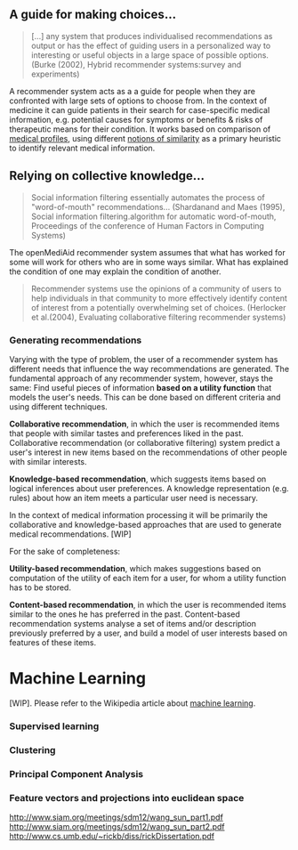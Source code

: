## A guide for making choices...

> [...] any system that produces individualised recommendations as output or has the effect of guiding users in a personalized way to interesting or useful objects in a large space of possible options.
(Burke (2002), Hybrid recommender systems:survey and experiments)

A recommender system acts as a a guide for people when they are confronted with large sets of options to choose from. In the context of medicine it can guide patients in their search for case-specific medical information, e.g. potential causes for symptoms or benefits & risks of therapeutic means for their condition. It works based on comparison of [medical profiles](Medical-Profiles), using different [notions of similarity](How-it-works#distance-metrics) as a primary heuristic to identify relevant medical information.

## Relying on collective knowledge...

> Social information filtering essentially automates the process of "word-of-mouth" recommendations...
(Shardanand and Maes (1995), Social information filtering.algorithm for automatic word-of-mouth, Proceedings of the conference of Human Factors in Computing Systems)
 
The openMediAid recommender system assumes that what has worked for some will work for others who are in some ways similar. What has explained the condition of one may explain the condition of another.

> Recommender systems use the opinions of a community of users to help individuals in that community to more effectively identify content of interest from a potentially overwhelming set of choices.
(Herlocker et al.(2004), Evaluating collaborative filtering recommender systems)

### Generating recommendations
Varying with the type of problem, the user of a recommender system has different needs that influence the way recommendations are generated. The fundamental approach of any recommender system, however, stays the same: Find useful pieces of information **based on a utility function** that models the user's needs. This can be done based on different criteria and using different techniques.



**Collaborative recommendation**, in which the user is recommended items that people with similar tastes and preferences liked in the past. Collaborative recommendation (or collaborative filtering) system predict a user's interest in new items based on the recommendations of other people with similar interests.

**Knowledge-based recommendation**, which suggests items based on logical inferences about user preferences. A knowledge representation (e.g. rules) about how an item meets a particular user need is necessary.

In the context of medical information processing it will be primarily the collaborative and knowledge-based approaches that are used to generate medical recommendations. [WIP]

For the sake of completeness:

**Utility-based recommendation**, which makes suggestions based on computation of the utility of each item for a user, for whom a utility function has to be stored.

**Content-based recommendation**, in which the user is recommended items similar to the ones he has preferred in the past. Content-based recommendation systems analyse a set of items and/or description previously preferred by a user, and build a model of user interests based on features of these items.

# Machine Learning

[WIP]. Please refer to the Wikipedia article about [machine learning](http://en.wikipedia.org/wiki/Machine_learning).

### Supervised learning
### Clustering
### Principal Component Analysis
### Feature vectors and projections into euclidean space

http://www.siam.org/meetings/sdm12/wang_sun_part1.pdf
http://www.siam.org/meetings/sdm12/wang_sun_part2.pdf
http://www.cs.umb.edu/~rickb/diss/rickDissertation.pdf